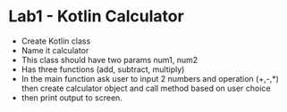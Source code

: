 # Lab1 - Kotlin Calculator
- Create Kotlin class
- Name it calculator
- This class should have two params num1, num2
- Has three functions (add, subtract, multiply)
- In the main function ask user to input 2 numbers and operation (+,-,*) then create calculator object and call method based on user choice
- then print output to screen.
